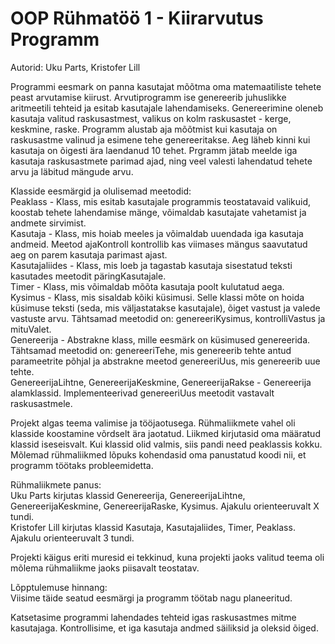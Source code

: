 # OOP Rühmatöö 1 - Kiirarvutus Programm

Autorid: Uku Parts, Kristofer Lill

Programmi eesmark on panna kasutajat mõõtma oma matemaatiliste tehete peast arvutamise kiirust. Arvutiprogramm ise genereerib juhuslikke aritmeetili tehteid ja esitab kasutajale lahendamiseks. Genereerimine oleneb kasutaja valitud raskusastmest, valikus on kolm raskusastet - kerge, keskmine, raske. Programm alustab aja mõõtmist kui kasutaja on raskusastme valinud ja esimene tehe genereeritakse. Aeg läheb kinni kui kasutaja on õigesti ära laendanud 10 tehet. Prgramm jätab meelde iga kasutaja raskusastmete parimad ajad, ning veel valesti lahendatud tehete arvu ja läbitud mängude arvu.

Klasside eesmärgid ja olulisemad meetodid:<br/>
Peaklass - Klass, mis esitab kasutajale programmis teostatavaid valikuid, koostab tehete lahendamise mänge, võimaldab kasutajate vahetamist ja andmete sirvimist.<br/>
Kasutaja - Klass, mis hoiab meeles ja võimaldab uuendada iga kasutaja andmeid. Meetod ajaKontroll kontrollib kas viimases mängus saavutatud aeg on parem kasutaja parimast ajast.<br/>
Kasutajaliides - Klass, mis loeb ja tagastab kasutaja sisestatud teksti kasutades meetodit päringKasutajale.<br/>
Timer - Klass, mis võimaldab mõõta kasutaja poolt kulutatud aega.<br/>
Kysimus - Klass, mis sisaldab kõiki küsimusi. Selle klassi mõte on hoida küsimuse teksti (seda, mis väljastatakse kasutajale), õiget vastust ja valede vastuste arvu. Tähtsamad meetodid on: genereeriKysimus, kontrolliVastus ja mituValet.<br/>
Genereerija - Abstrakne klass, mille eesmärk on küsimused genereerida. Tähtsamad meetodid on: genereeriTehe, mis genereerib tehte antud parameetrite põhjal ja abstrakne meetod genereeriUus, mis genereerib uue tehte.<br/>
GenereerijaLihtne, GenereerijaKeskmine, GenereerijaRakse - Genereerija alamklassid. Implementeerivad genereeriUus meetodit vastavalt raskusastmele.

Projekt algas teema valimise ja tööjaotusega. Rühmaliikmete vahel oli klasside koostamine võrdselt ära jaotatud. Liikmed kirjutasid oma määratud klassid iseseisvalt. Kui klassid olid valmis, siis pandi need peaklassis kokku. Mõlemad rühmaliikmed lõpuks kohendasid oma panustatud koodi nii, et programm töötaks probleemidetta.

Rühmaliikmete panus:<br/>
Uku Parts kirjutas klassid Genereerija, GenereerijaLihtne, GenereerijaKeskmine, GenereerijaRaske, Kysimus. Ajakulu orienteeruvalt X tundi.<br/>
Kristofer Lill kirjutas klassid Kasutaja, Kasutajaliides, Timer, Peaklass. Ajakulu orienteeruvalt 3 tundi.

Projekti käigus eriti muresid ei tekkinud, kuna projekti jaoks valitud teema oli mõlema rühmaliikme jaoks piisavalt teostatav.

Lõpptulemuse hinnang:<br/>
Viisime täide seatud eesmärgi ja programm töötab nagu planeeritud.

Katsetasime programmi lahendades tehteid igas raskusastmes mitme kasutajaga. Kontrollisime, et iga kasutaja andmed säiliksid ja oleksid õiged.